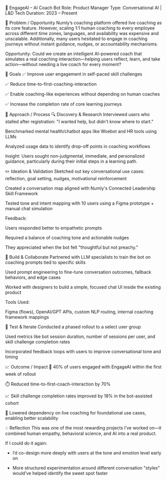🤖 EngageAI – AI Coach Bot
Role: Product Manager
Type: Conversational AI | L&D Tech
Duration: 2023 – Present

🚩 Problem / Opportunity
Numly’s coaching platform offered live coaching as its core feature. However, scaling 1:1 human coaching to every employee across different time zones, languages, and availability was expensive and unscalable.
Additionally, many users hesitated to engage in coaching journeys without instant guidance, nudges, or accountability mechanisms.

Opportunity:
Could we create an intelligent AI-powered coach that simulates a real coaching interaction—helping users reflect, learn, and take action—without needing a live coach for every moment?

🎯 Goals
✅ Improve user engagement in self-paced skill challenges

✅ Reduce time-to-first-coaching-interaction

✅ Enable coaching-like experiences without depending on human coaches

✅ Increase the completion rate of core learning journeys

🧭 Approach / Process
🔍 Discovery & Research
Interviewed users who stalled after registration: "I wanted help, but didn't know where to start."

Benchmarked mental health/chatbot apps like Woebot and HR tools using LLMs

Analyzed usage data to identify drop-off points in coaching workflows

Insight: Users sought non-judgmental, immediate, and personalized guidance, particularly during their initial steps in a learning path.

✏️ Ideation & Validation
Sketched out key conversational use cases: reflection, goal setting, nudges, motivational reinforcement

Created a conversation map aligned with Numly's Connected Leadership Skill Framework

Tested tone and intent mapping with 10 users using a Figma prototype + manual chat simulation

Feedback:

Users responded better to empathetic prompts

Required a balance of coaching tone and actionable nudges

They appreciated when the bot felt "thoughtful but not preachy."

🔧 Build & Collaborate
Partnered with LLM specialists to train the bot on coaching prompts tied to specific skills

Used prompt engineering to fine-tune conversation outcomes, fallback behaviors, and edge cases

Worked with designers to build a simple, focused chat UI inside the existing product

Tools Used:

Figma (flows), OpenAI/GPT APIs, custom NLP routing, internal coaching framework mappings

🔁 Test & Iterate
Conducted a phased rollout to a select user group

Used metrics like bot session duration, number of sessions per user, and skill challenge completion rates

Incorporated feedback loops with users to improve conversational tone and timing

📈 Outcome / Impact
💬 40% of users engaged with EngageAI within the first week of rollout

⏱️ Reduced time-to-first-coach-interaction by 70%

📈 Skill challenge completion rates improved by 18% in the bot-assisted cohort

🚫 Lowered dependency on live coaching for foundational use cases, enabling better scalability

💡 Reflection
This was one of the most rewarding projects I’ve worked on—it combined human empathy, behavioral science, and AI into a real product.

If I could do it again:

- I’d co-design more deeply with users at the tone and emotion level early on

- More structured experimentation around different conversation "styles" would’ve helped identify the sweet spot faster
